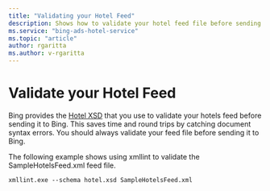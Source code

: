 ```yaml
---
title: "Validating your Hotel Feed"
description: Shows how to validate your hotel feed file before sending it to Bing.
ms.service: "bing-ads-hotel-service"
ms.topic: "article"
author: rgaritta
ms.author: v-rgaritta
---
```


# Validate your Hotel Feed

Bing provides the [Hotel XSD](https://bhacstatic.blob.core.windows.net/schemas/hotelv2_1.xsd) that you use to validate your hotels feed before sending it to Bing. This saves time and round trips by catching document syntax errors. You should always validate your feed file before sending it to Bing.

The following example shows using xmllint to validate the SampleHotelsFeed.xml feed file.

```
xmllint.exe --schema hotel.xsd SampleHotelsFeed.xml
```
